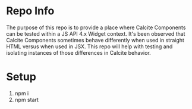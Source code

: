 # Repo Info
The purpose of this repo is to provide a place where Calcite Components can be tested within a JS API 4.x Widget context. It's been observed that Calcite Components sometimes behave differently when used in straight HTML versus when used in JSX. This repo will help with testing and isolating instances of those differences in Calcite behavior.

# Setup
1. npm i
2. npm start